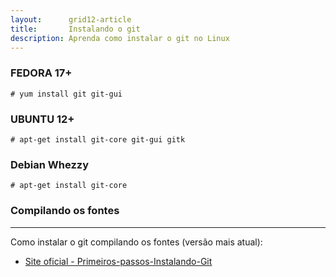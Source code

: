 ```yaml
---
layout:      grid12-article
title:       Instalando o git
description: Aprenda como instalar o git no Linux
---
```



### FEDORA 17+

	# yum install git git-gui

### UBUNTU 12+

	# apt-get install git-core git-gui gitk

### Debian Whezzy

    # apt-get install git-core



### Compilando os fontes
---

Como instalar o git compilando os fontes (versão mais atual):
- [Site oficial - Primeiros-passos-Instalando-Git](http://git-scm.com/book/pt-br/Primeiros-passos-Instalando-Git "link-externo")

